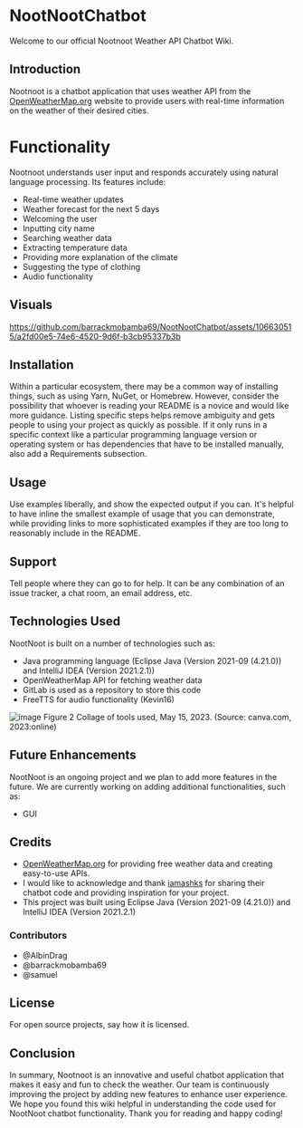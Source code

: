 # NootNootChatbot

Welcome to our official Nootnoot Weather API Chatbot Wiki.

## Introduction
Nootnoot is a chatbot application that uses weather API from the [OpenWeatherMap.org](https://home.openweathermap.org) website to provide users with real-time information on the weather of their desired cities.

# Functionality
Nootnoot understands user input and responds accurately using natural language processing. Its features include:

- Real-time weather updates
- Weather forecast for the next 5 days
- Welcoming the user
- Inputting city name
- Searching weather data
- Extracting temperature data
- Providing more explanation of the climate
- Suggesting the type of clothing
- Audio functionality

## Visuals
https://github.com/barrackmobamba69/NootNootChatbot/assets/106630515/a2fd00e5-74e6-4520-9d6f-b3cb95337b3b

## Installation
Within a particular ecosystem, there may be a common way of installing things, such as using Yarn, NuGet, or Homebrew. However, consider the possibility that whoever is reading your README is a novice and would like more guidance. Listing specific steps helps remove ambiguity and gets people to using your project as quickly as possible. If it only runs in a specific context like a particular programming language version or operating system or has dependencies that have to be installed manually, also add a Requirements subsection.

## Usage
Use examples liberally, and show the expected output if you can. It's helpful to have inline the smallest example of usage that you can demonstrate, while providing links to more sophisticated examples if they are too long to reasonably include in the README.

## Support
Tell people where they can go to for help. It can be any combination of an issue tracker, a chat room, an email address, etc.

## Technologies Used
NootNoot is built on a number of technologies such as:
- Java programming language (Eclipse Java (Version 2021-09 (4.21.0)) and IntelliJ IDEA (Version 2021.2.1))
- OpenWeatherMap API for fetching weather data
- GitLab is used as a repository to store this code
- FreeTTS for audio functionality (Kevin16)

![image](https://github.com/barrackmobamba69/NootNootChatbot/assets/106630515/c9468303-675e-4105-9c41-655233d1b654)
              Figure 2 Collage of tools used, May 15, 2023. (Source: canva.com, 2023:online)



## Future Enhancements
NootNoot is an ongoing project and we plan to add more features in the future. We are currently working on adding additional functionalities, such as:
- GUI

## Credits
- [OpenWeatherMap.org](https://home.openweathermap.org) for providing free weather data and creating easy-to-use APIs.
- I would like to acknowledge and thank [iamashks](https://github.com/iamashks/OWM-JAPIs) for sharing their chatbot code and providing inspiration for your project.
- This project was built using Eclipse Java (Version 2021-09 (4.21.0)) and IntelliJ IDEA (Version 2021.2.1)

### Contributors
- @AlbinDrag 
- @barrackmobamba69 
- @samuel 

## License
For open source projects, say how it is licensed.

## Conclusion
In summary, Nootnoot is an innovative and useful chatbot application that makes it easy and fun to check the weather. Our team is continuously improving the project by adding new features to enhance user experience.
We hope you found this wiki helpful in understanding the code used for NootNoot chatbot functionality. Thank you for reading and happy coding!

